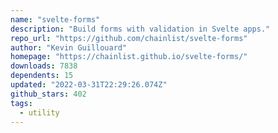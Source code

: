 ```yaml
---
name: "svelte-forms"
description: "Build forms with validation in Svelte apps."
repo_url: "https://github.com/chainlist/svelte-forms"
author: "Kevin Guillouard"
homepage: "https://chainlist.github.io/svelte-forms/"
downloads: 7838
dependents: 15
updated: "2022-03-31T22:29:26.074Z"
github_stars: 402
tags: 
  - utility
---
```

